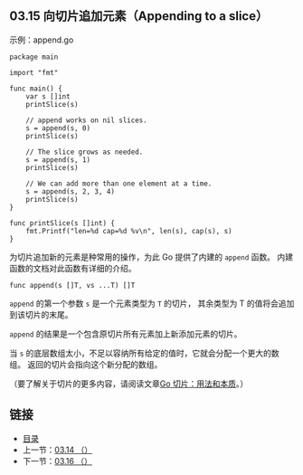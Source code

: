 ## 03.15 向切片追加元素（Appending to a slice）

示例：append.go

    package main

    import "fmt"

    func main() {
    	var s []int
    	printSlice(s)

    	// append works on nil slices.
    	s = append(s, 0)
    	printSlice(s)

    	// The slice grows as needed.
    	s = append(s, 1)
    	printSlice(s)

    	// We can add more than one element at a time.
    	s = append(s, 2, 3, 4)
    	printSlice(s)
    }

    func printSlice(s []int) {
    	fmt.Printf("len=%d cap=%d %v\n", len(s), cap(s), s)
    }

为切片追加新的元素是种常用的操作，为此 Go 提供了内建的 `append` 函数。 内建函数的文档对此函数有详细的介绍。

    func append(s []T, vs ...T) []T

`append` 的第一个参数 `s` 是一个元素类型为 `T` 的切片， 其余类型为 T 的值将会追加到该切片的末尾。

`append` 的结果是一个包含原切片所有元素加上新添加元素的切片。

当 `s` 的底层数组太小，不足以容纳所有给定的值时，它就会分配一个更大的数组。 返回的切片会指向这个新分配的数组。

（要了解关于切片的更多内容，请阅读文章[Go 切片：用法和本质](https://blog.go-zh.org/go-slices-usage-and-internals)。）

## 链接
* [目录](https://github.com/gnefiy/go-zh/blob/master/tour/directory.md)
* 上一节：[03.14 （）](https://github.com/gnefiy/go-zh/blob/master/tour/03.14.md)
* 下一节：[03.16 （）](https://github.com/gnefiy/go-zh/blob/master/tour/03.16.md)
